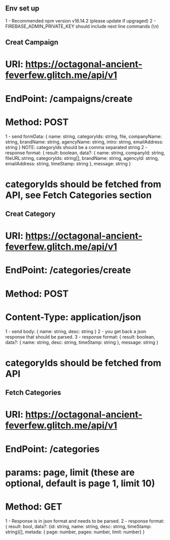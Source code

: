## Env set up
1 - Recommended npm version v16.14.2 (please update if upgraged)
2 - FIREBASE_ADMIN_PRIVATE_KEY should include next line commands (\n)

## Creat Campaign

# URI: https://octagonal-ancient-feverfew.glitch.me/api/v1
# EndPoint: /campaigns/create
# Method: POST

1 - send formData: { name: string, categoryIds: string, file, companyName: string, brandName: string, agencyName: string, intro: string, emailAddress: string }
NOTE: categoryIds should be a comma separated string 
2 - response format: { result: boolean, data?: { name: string, companyId: string, fileURL:string, categoryIds: string[], brandName: string, agencyId: string, emailAddress: string, timeStamp: string }, message: string }

# categoryIds should be fetched from API, see Fetch Categories section

## Creat Category

# URI: https://octagonal-ancient-feverfew.glitch.me/api/v1
# EndPoint: /categories/create
# Method: POST
# Content-Type: application/json

1 - send body: { name: string, desc: string }
2 - you get back a json response that should be parsed.
3 - response format: { result: boolean, data?: { name: string, desc: string, timeStamp: string }, message: string }

# categoryIds should be fetched from API

## Fetch Categories

# URI: https://octagonal-ancient-feverfew.glitch.me/api/v1
# EndPoint: /categories
# params: page, limit (these are optional, default is page 1, limit 10)
# Method: GET

1 - Response is in json format and needs to be parsed.
2 - response format: { result: bool, data?: {id: string, name: string, desc: string, timeStamp: string}[], metada: { page: number, pages: number, limit: number} }
